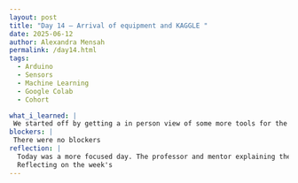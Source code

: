 ```yaml
---
layout: post
title: "Day 14 – Arrival of equipment and KAGGLE "
date: 2025-06-12
author: Alexandra Mensah
permalink: /day14.html
tags: 
  - Arduino
  - Sensors
  - Machine Learning
  - Google Colab
  - Cohort

what_i_learned: |
 We started off by getting a in person view of some more tools for the water contamination project. Our mentor described and labeled each of the tool needed. Right now, We are currently still waiting on the adrino. Overall, we are ready to get started with the assembling everything together like we did virtually. We also did a kaggle course today that was offered by my professor. I got a overview of how machine learning models work and how they are used.  My team and I completed our video presentation for the end of the week. I think it was a really good recap.
blockers: |
 There were no blockers
reflection: |
  Today was a more focused day. The professor and mentor explaining the equipment they have worked with was very intersting and had me locked in. I learned alot more today especailly with using kaggle and cant wait to apply it to the future model. Adding my own ideas and design will be very interesting.
  Reflecting on the week's 
---
```

